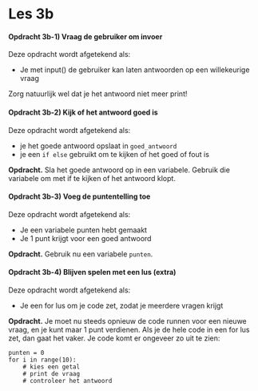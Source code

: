 # Les 3b

#### Opdracht 3b-1) Vraag de gebruiker om invoer

Deze opdracht wordt afgetekend als:

* &#x20;Je met input() de gebruiker kan laten antwoorden op een willekeurige vraag

Zorg natuurlijk wel dat je het antwoord niet meer print!

#### Opdracht 3b-2) Kijk of het antwoord goed is

Deze opdracht wordt afgetekend als:

* je het goede antwoord opslaat in `goed_antwoord`&#x20;
* je een `if else` gebruikt om te kijken of het goed of fout is

**Opdracht.** Sla het goede antwoord op in een variabele. Gebruik die variabele om met if te kijken of het antwoord klopt.&#x20;

#### Opdracht 3b-3) Voeg de puntentelling toe

Deze opdracht wordt afgetekend als:

* Je een variabele punten hebt gemaakt
* Je 1 punt krijgt voor een goed antwoord

**Opdracht.** Gebruik nu een variabele `punten`.&#x20;

#### Opdracht 3b-4) Blijven spelen met een lus (extra)

Deze opdracht wordt afgetekend als:

* Je een for lus om je code zet, zodat je meerdere vragen krijgt

**Opdracht.** Je moet nu steeds opnieuw de code runnen voor een nieuwe vraag, en je kunt maar 1 punt verdienen. Als je de hele code in een for lus zet, dan gaat het vaker. Je code komt er ongeveer zo uit te zien:

```
punten = 0
for i in range(10):
    # kies een getal
    # print de vraag
    # controleer het antwoord   
```
